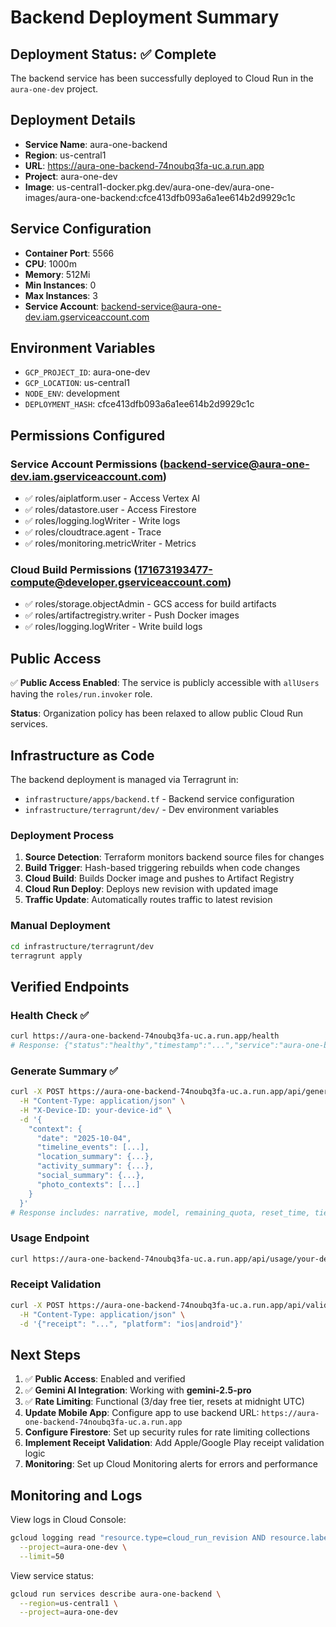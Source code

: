 # Backend Deployment Summary

## Deployment Status: ✅ Complete

The backend service has been successfully deployed to Cloud Run in the `aura-one-dev` project.

## Deployment Details

- **Service Name**: aura-one-backend
- **Region**: us-central1
- **URL**: https://aura-one-backend-74noubq3fa-uc.a.run.app
- **Project**: aura-one-dev
- **Image**: us-central1-docker.pkg.dev/aura-one-dev/aura-one-images/aura-one-backend:cfce413dfb093a6a1ee614b2d9929c1c

## Service Configuration

- **Container Port**: 5566
- **CPU**: 1000m
- **Memory**: 512Mi
- **Min Instances**: 0
- **Max Instances**: 3
- **Service Account**: backend-service@aura-one-dev.iam.gserviceaccount.com

## Environment Variables

- `GCP_PROJECT_ID`: aura-one-dev
- `GCP_LOCATION`: us-central1
- `NODE_ENV`: development
- `DEPLOYMENT_HASH`: cfce413dfb093a6a1ee614b2d9929c1c

## Permissions Configured

### Service Account Permissions (backend-service@aura-one-dev.iam.gserviceaccount.com)
- ✅ roles/aiplatform.user - Access Vertex AI
- ✅ roles/datastore.user - Access Firestore
- ✅ roles/logging.logWriter - Write logs
- ✅ roles/cloudtrace.agent - Trace
- ✅ roles/monitoring.metricWriter - Metrics

### Cloud Build Permissions (171673193477-compute@developer.gserviceaccount.com)
- ✅ roles/storage.objectAdmin - GCS access for build artifacts
- ✅ roles/artifactregistry.writer - Push Docker images
- ✅ roles/logging.logWriter - Write build logs

## Public Access

✅ **Public Access Enabled**: The service is publicly accessible with `allUsers` having the `roles/run.invoker` role.

**Status**: Organization policy has been relaxed to allow public Cloud Run services.

## Infrastructure as Code

The backend deployment is managed via Terragrunt in:
- `infrastructure/apps/backend.tf` - Backend service configuration
- `infrastructure/terragrunt/dev/` - Dev environment variables

### Deployment Process

1. **Source Detection**: Terraform monitors backend source files for changes
2. **Build Trigger**: Hash-based triggering rebuilds when code changes
3. **Cloud Build**: Builds Docker image and pushes to Artifact Registry
4. **Cloud Run Deploy**: Deploys new revision with updated image
5. **Traffic Update**: Automatically routes traffic to latest revision

### Manual Deployment

```bash
cd infrastructure/terragrunt/dev
terragrunt apply
```

## Verified Endpoints

### Health Check ✅
```bash
curl https://aura-one-backend-74noubq3fa-uc.a.run.app/health
# Response: {"status":"healthy","timestamp":"...","service":"aura-one-backend","version":"1.0.0"}
```

### Generate Summary ✅
```bash
curl -X POST https://aura-one-backend-74noubq3fa-uc.a.run.app/api/generate-summary \
  -H "Content-Type: application/json" \
  -H "X-Device-ID: your-device-id" \
  -d '{
    "context": {
      "date": "2025-10-04",
      "timeline_events": [...],
      "location_summary": {...},
      "activity_summary": {...},
      "social_summary": {...},
      "photo_contexts": [...]
    }
  }'
# Response includes: narrative, model, remaining_quota, reset_time, tier
```

### Usage Endpoint
```bash
curl https://aura-one-backend-74noubq3fa-uc.a.run.app/api/usage/your-device-id
```

### Receipt Validation
```bash
curl -X POST https://aura-one-backend-74noubq3fa-uc.a.run.app/api/validate-receipt \
  -H "Content-Type: application/json" \
  -d '{"receipt": "...", "platform": "ios|android"}'
```

## Next Steps

1. ✅ **Public Access**: Enabled and verified
2. ✅ **Gemini AI Integration**: Working with **gemini-2.5-pro**
3. ✅ **Rate Limiting**: Functional (3/day free tier, resets at midnight UTC)
4. **Update Mobile App**: Configure app to use backend URL: `https://aura-one-backend-74noubq3fa-uc.a.run.app`
5. **Configure Firestore**: Set up security rules for rate limiting collections
6. **Implement Receipt Validation**: Add Apple/Google Play receipt validation logic
7. **Monitoring**: Set up Cloud Monitoring alerts for errors and performance

## Monitoring and Logs

View logs in Cloud Console:
```bash
gcloud logging read "resource.type=cloud_run_revision AND resource.labels.service_name=aura-one-backend" \
  --project=aura-one-dev \
  --limit=50
```

View service status:
```bash
gcloud run services describe aura-one-backend \
  --region=us-central1 \
  --project=aura-one-dev
```
